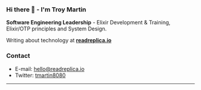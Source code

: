 ### Hi there 👋 - I'm Troy Martin

**Software Engineering Leadership** - Elixir Development & Training, Elixir/OTP principles and System Design.

Writing about technology at **[readreplica.io](https://www.readreplica.io)**

### Contact

- E-mail: hello@readreplica.io
- Twitter: [tmartin8080](https://twitter.com/tmartin8080)

----
